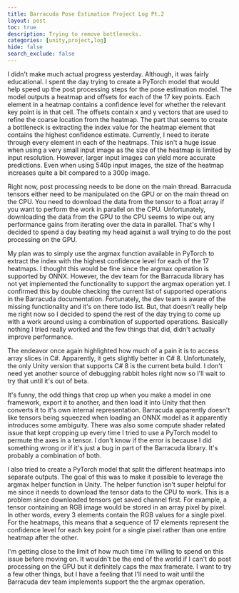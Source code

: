 ```yaml
---
title: Barracuda Pose Estimation Project Log Pt.2
layout: post
toc: true
description: Trying to remove bottlenecks.
categories: [unity,project,log]
hide: false
search_exclude: false
---
```


I didn't make much actual progress yesterday. Although, it was fairly educational. I spent the day trying to create a PyTorch model that would help speed up the post processing steps for the pose estimation model. The model outputs a heatmap and offsets for each of the 17 key points. Each element in a heatmap contains a confidence level for whether the relevant key point is in that cell. The offsets contain x and y vectors that are used to refine the coarse location from the heatmap. The part that seems to create a bottleneck is extracting the index value for the heatmap element that contains the highest confidence estimate. Currently, I need to iterate through every element in each of the heatmaps. This isn't a huge issue when using a very small input image as the size of the heatmap is limited by input resolution. However, larger input images can yield more accurate predictions. Even when using 540p input images, the size of the heatmap increases quite a bit compared to a 300p image. 

Right now, post processing needs to be done on the main thread. Barracuda tensors either need to be manipulated on the GPU or on the main thread on the CPU. You need to download the data from the tensor to a float array if you want to perform the work in parallel on the CPU. Unfortunately, downloading the data from the GPU to the CPU seems to wipe out any performance gains from iterating over the data in parallel. That's why I decided to spend a day beating my head against a wall trying to do the post processing on the GPU. 

My plan was to simply use the argmax function available in PyTorch to extract the index with the highest confidence level for each of the 17 heatmaps. I thought this would be fine since the argmax operation is supported by ONNX. However, the dev team for the Barracuda library has not yet implemented the functionality to support the argmax operation yet. I confirmed this by double checking the current list of supported operations in the Barracuda documentation. Fortunately, the dev team is aware of the missing functionality and it's on there todo list. But, that doesn't really help me right now so I decided to spend the rest of the day trying to come up with a work around using a combination of supported operations. Basically nothing I tried really worked and the few things that did, didn't actually improve performance. 

The endeavor once again highlighted how much of a pain it is to access array slices in C#. Apparently, it gets slightly better in C# 8. Unfortunately, the only Unity version that supports C# 8 is the current beta build. I don't need yet another source of debugging rabbit holes right now so I'll wait to try that until it's out of beta. 

It's funny, the odd things that crop up when you make a model in one framework, export it to another, and then load it into Unity that then converts it to it's own internal representation. Barracuda apparently doesn't like tensors being squeezed when loading an ONNX model as it apparently introduces some ambiguity. There was also some compute shader related issue that kept cropping up every time I tried to use a PyTorch model to permute the axes in a tensor. I don't know if the error is because I did something wrong or if it's just a bug in part of the Barracuda library. It's probably a combination of both.

I also tried to create a PyTorch model that split the different heatmaps into separate outputs. The goal of this was to make it possible to leverage the argmax helper function in Unity. The helper function isn't super helpful for me since it needs to download the tensor data to the CPU to work. This is a problem since downloaded tensors get saved channel first. For example, a tensor containing an RGB image would be stored in an array pixel by pixel. In other words, every 3 elements contain the RGB values for a single pixel. For the heatmaps, this means that a sequence of 17 elements represent the confidence level for each key point for a single pixel rather than one entire heatmap after the other.

I'm getting close to the limit of how much time I'm willing to spend on this issue before moving on. It wouldn't be the end of the world if I can't do post processing on the GPU but it definitely caps the max framerate. I want to try a few other things, but I have a feeling that I'll need to wait until the Barracuda dev team implements support the the argmax operation. 



